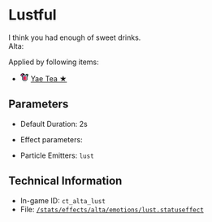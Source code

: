 # Lustful

I think you had enough of sweet drinks.  
Alta: 

Applied by following items:

- <img src="https://raw.githubusercontent.com/Ceterai/Enternia/main/items/generic/food/tier2/ct_miko_tea.png" alt="Yae Tea ★ icon" loading="lazy" width="auto" height="16px"/> [Yae Tea ★](https://ceterai.github.io/MyEnternia/Wiki/YaeTea)

## Parameters

- Default Duration: 2s
- Effect parameters: 

- Particle Emitters: `lust`

## Technical Information

- In-game ID: `ct_alta_lust`
- File: [`/stats/effects/alta/emotions/lust.statuseffect`](https://github.com/Ceterai/Enternia/blob/main/stats/effects/alta/emotions/lust.statuseffect)
